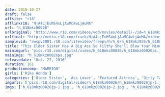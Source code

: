 ```yaml
---
date: 2018-10-27
draft: false
affsite: "r18"
afflinkr18: "NjA4LjEuMS4xLjAuMC4wLjAuMA"
url: "h_618mkz00026"
urloriginal: "http://www.r18.com/videos/vod/movies/detail/-/id=h_618mkz00026"
urlfinal: "http://media.r18.com/track/NjA4LjEuMS4xLjAuMC4wLjAuMA/videos/vod/movies/detail/-/id=h_618mkz00026"
samplevid: "awspv3001.r18.com/litevideo/freepv/h/h_6/h_618mkz026/h_618mkz026_dmb_w.mp4"
title: "This Elder Sister Has A Big Ass So Filthy She'll Blow Your Mind In Seconds!! Riko Honda"
mainimgurl: "pics.r18.com/digital/video/h_618mkz00026/h_618mkz00026ps.jpg"
mainimgs: "h_618mkz00026ps.jpg"
releasedate: "Oct. 27, 2016"
duration: 161
productioncomp: "MARRION"
girls: ['Riko Honda']
categories: ['Older Sister', 'Ass Lover', 'Featured Actress', 'Dirty Talk', 'Hi-Def']
imgurls: ['pics.r18.com/digital/video/h_618mkz00026/h_618mkz00026jp-1.jpg', 'pics.r18.com/digital/video/h_618mkz00026/h_618mkz00026jp-2.jpg', 'pics.r18.com/digital/video/h_618mkz00026/h_618mkz00026jp-3.jpg', 'pics.r18.com/digital/video/h_618mkz00026/h_618mkz00026jp-4.jpg', 'pics.r18.com/digital/video/h_618mkz00026/h_618mkz00026jp-5.jpg', 'pics.r18.com/digital/video/h_618mkz00026/h_618mkz00026jp-6.jpg', 'pics.r18.com/digital/video/h_618mkz00026/h_618mkz00026jp-7.jpg', 'pics.r18.com/digital/video/h_618mkz00026/h_618mkz00026jp-8.jpg', 'pics.r18.com/digital/video/h_618mkz00026/h_618mkz00026jp-9.jpg', 'pics.r18.com/digital/video/h_618mkz00026/h_618mkz00026jp-10.jpg', 'pics.r18.com/digital/video/h_618mkz00026/h_618mkz00026jp-11.jpg', 'pics.r18.com/digital/video/h_618mkz00026/h_618mkz00026jp-12.jpg', 'pics.r18.com/digital/video/h_618mkz00026/h_618mkz00026jp-13.jpg', 'pics.r18.com/digital/video/h_618mkz00026/h_618mkz00026jp-14.jpg', 'pics.r18.com/digital/video/h_618mkz00026/h_618mkz00026jp-15.jpg', 'pics.r18.com/digital/video/h_618mkz00026/h_618mkz00026jp-16.jpg', 'pics.r18.com/digital/video/h_618mkz00026/h_618mkz00026jp-17.jpg', 'pics.r18.com/digital/video/h_618mkz00026/h_618mkz00026jp-18.jpg', 'pics.r18.com/digital/video/h_618mkz00026/h_618mkz00026jp-19.jpg', 'pics.r18.com/digital/video/h_618mkz00026/h_618mkz00026jp-20.jpg']
imgs: ['h_618mkz00026jp-1.jpg', 'h_618mkz00026jp-2.jpg', 'h_618mkz00026jp-3.jpg', 'h_618mkz00026jp-4.jpg', 'h_618mkz00026jp-5.jpg', 'h_618mkz00026jp-6.jpg', 'h_618mkz00026jp-7.jpg', 'h_618mkz00026jp-8.jpg', 'h_618mkz00026jp-9.jpg', 'h_618mkz00026jp-10.jpg', 'h_618mkz00026jp-11.jpg', 'h_618mkz00026jp-12.jpg', 'h_618mkz00026jp-13.jpg', 'h_618mkz00026jp-14.jpg', 'h_618mkz00026jp-15.jpg', 'h_618mkz00026jp-16.jpg', 'h_618mkz00026jp-17.jpg', 'h_618mkz00026jp-18.jpg', 'h_618mkz00026jp-19.jpg', 'h_618mkz00026jp-20.jpg']
---
```

